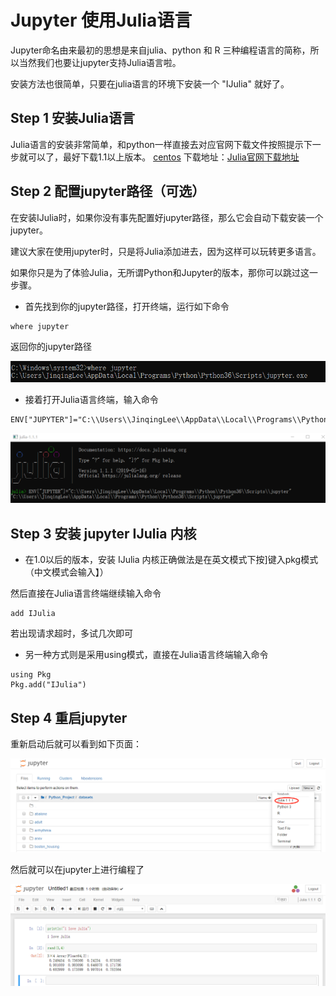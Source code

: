 # Jupyter 使用Julia语言

Jupyter命名由来最初的思想是来自julia、python 和 R 三种编程语言的简称，所以当然我们也要让jupyter支持Julia语言啦。

安装方法也很简单，只要在julia语言的环境下安装一个 "IJulia" 就好了。

## Step 1 安装Julia语言
Julia语言的安装非常简单，和python一样直接去对应官网下载文件按照提示下一步就可以了，最好下载1.1以上版本。 
[centos](https://ywnz.com/linuxrj/3282.html)
下载地址：[Julia官网下载地址](https://julialang.org/downloads/)

## Step 2 配置jupyter路径（可选）
在安装IJulia时，如果你没有事先配置好jupyter路径，那么它会自动下载安装一个jupyter。

建议大家在使用jupyter时，只是将Julia添加进去，因为这样可以玩转更多语言。

如果你只是为了体验Julia，无所谓Python和Jupyter的版本，那你可以跳过这一步骤。

- 首先找到你的jupyter路径，打开终端，运行如下命令
```
where jupyter
```
返回你的jupyter路径

![](https://github.com/Hourout/Jupyter-Extra-Features/blob/master/image/julia1.png)

- 接着打开Julia语言终端，输入命令
 ```
 ENV["JUPYTER"]="C:\\Users\\JinqingLee\\AppData\\Local\\Programs\\Python\\Python36\\Scripts\\jupyter"
 ```

![](https://github.com/Hourout/Jupyter-Extra-Features/blob/master/image/julia2.png)

## Step 3 安装 jupyter IJulia 内核
- 在1.0以后的版本，安装 IJulia 内核正确做法是在英文模式下按]键入pkg模式（中文模式会输入】）

然后直接在Julia语言终端继续输入命令
```
add IJulia
```
若出现请求超时，多试几次即可

- 另一种方式则是采用using模式，直接在Julia语言终端输入命令
```
using Pkg
Pkg.add("IJulia")
```

## Step 4 重启jupyter
重新启动后就可以看到如下页面：

![](https://github.com/Hourout/Jupyter-Extra-Features/blob/master/image/julia3.png)

然后就可以在jupyter上进行编程了

![](https://github.com/Hourout/Jupyter-Extra-Features/blob/master/image/julia4.png)
